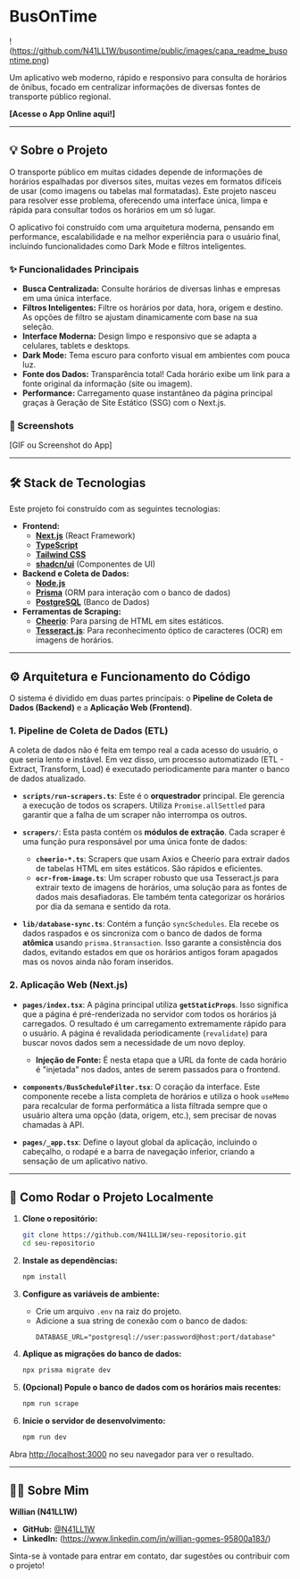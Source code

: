 # BusOnTime

!(https://github.com/N41LL1W/busontime/public/images/capa_readme_busontime.png)
<!-- Sugestão: Crie uma imagem de capa simples usando o Canva ou similar e substitua o link acima -->

Um aplicativo web moderno, rápido e responsivo para consulta de horários de ônibus, focado em centralizar informações de diversas fontes de transporte público regional.

**[Acesse o App Online aqui!]** <!-- Coloque o link quando fizer o deploy -->

---

## 💡 Sobre o Projeto

O transporte público em muitas cidades depende de informações de horários espalhadas por diversos sites, muitas vezes em formatos difíceis de usar (como imagens ou tabelas mal formatadas). Este projeto nasceu para resolver esse problema, oferecendo uma interface única, limpa e rápida para consultar todos os horários em um só lugar.

O aplicativo foi construído com uma arquitetura moderna, pensando em performance, escalabilidade e na melhor experiência para o usuário final, incluindo funcionalidades como Dark Mode e filtros inteligentes.

### ✨ Funcionalidades Principais

- **Busca Centralizada:** Consulte horários de diversas linhas e empresas em uma única interface.
- **Filtros Inteligentes:** Filtre os horários por data, hora, origem e destino. As opções de filtro se ajustam dinamicamente com base na sua seleção.
- **Interface Moderna:** Design limpo e responsivo que se adapta a celulares, tablets e desktops.
- **Dark Mode:** Tema escuro para conforto visual em ambientes com pouca luz.
- **Fonte dos Dados:** Transparência total! Cada horário exibe um link para a fonte original da informação (site ou imagem).
- **Performance:** Carregamento quase instantâneo da página principal graças à Geração de Site Estático (SSG) com o Next.js.

### 📸 Screenshots

<!-- TIRE UM PRINT DO SEU APP E COLOQUE AQUI! É MUITO IMPORTANTE. -->
<!-- Você pode arrastar a imagem para a caixa de texto do GitHub para fazer o upload. -->
<!-- Exemplo: -->
<!-- ![Screenshot do App](link_da_imagem_no_github.png) -->

[GIF ou Screenshot do App]

---

## 🛠️ Stack de Tecnologias

Este projeto foi construído com as seguintes tecnologias:

- **Frontend:**
  - [**Next.js**](https://nextjs.org/) (React Framework)
  - [**TypeScript**](https://www.typescriptlang.org/)
  - [**Tailwind CSS**](https://tailwindcss.com/)
  - [**shadcn/ui**](https://ui.shadcn.com/) (Componentes de UI)
- **Backend e Coleta de Dados:**
  - [**Node.js**](https://nodejs.org/)
  - [**Prisma**](https://www.prisma.io/) (ORM para interação com o banco de dados)
  - [**PostgreSQL**](https://www.postgresql.org/) (Banco de Dados) <!-- Troque se estiver usando outro, como SQLite -->
- **Ferramentas de Scraping:**
  - [**Cheerio**](https://cheerio.js.org/): Para parsing de HTML em sites estáticos.
  - [**Tesseract.js**](https://tesseract.projectnaptha.com/): Para reconhecimento óptico de caracteres (OCR) em imagens de horários.

---

## ⚙️ Arquitetura e Funcionamento do Código

O sistema é dividido em duas partes principais: o **Pipeline de Coleta de Dados (Backend)** e a **Aplicação Web (Frontend)**.

### 1. Pipeline de Coleta de Dados (ETL)

A coleta de dados não é feita em tempo real a cada acesso do usuário, o que seria lento e instável. Em vez disso, um processo automatizado (ETL - Extract, Transform, Load) é executado periodicamente para manter o banco de dados atualizado.

- **`scripts/run-scrapers.ts`**: Este é o **orquestrador** principal. Ele gerencia a execução de todos os scrapers. Utiliza `Promise.allSettled` para garantir que a falha de um scraper não interrompa os outros.

- **`scrapers/`**: Esta pasta contém os **módulos de extração**. Cada scraper é uma função pura responsável por uma única fonte de dados:
  - **`cheerio-*.ts`**: Scrapers que usam Axios e Cheerio para extrair dados de tabelas HTML em sites estáticos. São rápidos e eficientes.
  - **`ocr-from-image.ts`**: Um scraper robusto que usa Tesseract.js para extrair texto de imagens de horários, uma solução para as fontes de dados mais desafiadoras. Ele também tenta categorizar os horários por dia da semana e sentido da rota.

- **`lib/database-sync.ts`**: Contém a função `syncSchedules`. Ela recebe os dados raspados e os sincroniza com o banco de dados de forma **atômica** usando `prisma.$transaction`. Isso garante a consistência dos dados, evitando estados em que os horários antigos foram apagados mas os novos ainda não foram inseridos.

### 2. Aplicação Web (Next.js)

- **`pages/index.tsx`**: A página principal utiliza **`getStaticProps`**. Isso significa que a página é pré-renderizada no servidor com todos os horários já carregados. O resultado é um carregamento extremamente rápido para o usuário. A página é revalidada periodicamente (`revalidate`) para buscar novos dados sem a necessidade de um novo deploy.
  - **Injeção de Fonte:** É nesta etapa que a URL da fonte de cada horário é "injetada" nos dados, antes de serem passados para o frontend.

- **`components/BusScheduleFilter.tsx`**: O coração da interface. Este componente recebe a lista completa de horários e utiliza o hook `useMemo` para recalcular de forma performática a lista filtrada sempre que o usuário altera uma opção (data, origem, etc.), sem precisar de novas chamadas à API.

- **`pages/_app.tsx`**: Define o layout global da aplicação, incluindo o cabeçalho, o rodapé e a barra de navegação inferior, criando a sensação de um aplicativo nativo.

---

## 🚀 Como Rodar o Projeto Localmente

1.  **Clone o repositório:**
    ```bash
    git clone https://github.com/N41LL1W/seu-repositorio.git
    cd seu-repositorio
    ```

2.  **Instale as dependências:**
    ```bash
    npm install
    ```

3.  **Configure as variáveis de ambiente:**
    - Crie um arquivo `.env` na raiz do projeto.
    - Adicione a sua string de conexão com o banco de dados:
      ```env
      DATABASE_URL="postgresql://user:password@host:port/database"
      ```

4.  **Aplique as migrações do banco de dados:**
    ```bash
    npx prisma migrate dev
    ```

5.  **(Opcional) Popule o banco de dados com os horários mais recentes:**
    ```bash
    npm run scrape
    ```

6.  **Inicie o servidor de desenvolvimento:**
    ```bash
    npm run dev
    ```

Abra [http://localhost:3000](http://localhost:3000) no seu navegador para ver o resultado.

---

## 👨‍💻 Sobre Mim

**Willian (N41LL1W)**

- **GitHub:** [@N41LL1W](https://github.com/N41LL1W)
- **LinkedIn:** (https://www.linkedin.com/in/willian-gomes-95800a183/)

Sinta-se à vontade para entrar em contato, dar sugestões ou contribuir com o projeto!
